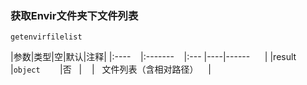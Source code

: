 ### 获取Envir文件夹下文件列表
`getenvirfilelist`

|参数|类型|空|默认|注释|
|:----    |:-------    |:--- |----|------      |
|result       |`object`        |否   |    |   文件列表（含相对路径）    |

